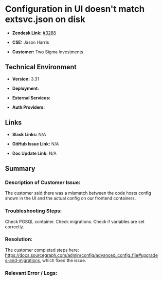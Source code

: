 # Configuration in UI doesn't match extsvc.json on disk 



- **Zendesk Link:** [#3288](https://sourcegraph.zendesk.com/agent/tickets/3288)

- **CSE:** Jason Harris

- **Customer:** Two Sigma Investments <!-- Redact if this contains personally identifying information -->


<!-- Data populated from integration, speak to Ben Gordon or Michael Bali if not working -->

<!-- During Internal team trial, fill missing data manually (we are waiting for all data to sync) -->



## Technical Environment

- **Version:** 3.31

- **Deployment:**

- **External Services:**

- **Auth Providers:**





## Links
<!-- Data for CSE manual entry -->
- **Slack Links:** N/A

- **GitHub Issue Link:** N/A

- **Doc Update Link:** N/A



## Summary
### Description of Customer Issue:  

The customer said there was a mismatch between the code hosts config shown in the UI and the actual config on our frontend containers.



### Troubleshooting Steps:  

Check PGSQL container. Check migrations. Check if variables are set correctly.



### Resolution:  

The customer completed steps here: https://docs.sourcegraph.com/admin/config/advanced_config_file#upgrades-and-migrations, which fixed the issue.



### Relevant Error / Logs:  

<!-- Please redact keys, tokens, and personal identifying information -->
